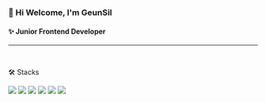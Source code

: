 ### 👋 Hi Welcome, I'm GeunSil

#### ✨ Junior Frontend Developer

<hr>
<br>

🛠️ Stacks

<img src="https://img.shields.io/badge/JavaScript-F7DF1E?style=flat&logo=javascript&logoColor=white"/> <img src="https://img.shields.io/badge/TypeScript-007ACC?style=flat&logo=typescript&logoColor=white"/> <img src="https://img.shields.io/badge/React-20232A?style=flat&logo=react&logoColor=white"/> <img src="https://img.shields.io/badge/Node.js-35495E?style=flat&logo=Node.js&logoColor=white"/> <img src="https://img.shields.io/badge/HTML5-E34F26?style=flat&logo=HTML5&logoColor=white" />
<img src="https://img.shields.io/badge/CSS3-1572B6?style=flat&logo=CSS3&logoColor=white" />

<br>
